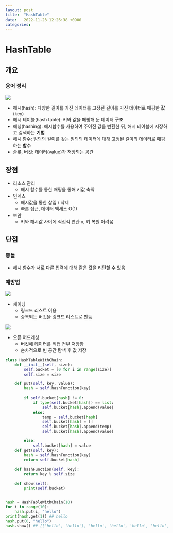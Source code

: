 ```yaml
---
layout: post
title:  "HashTable"
date:   2022-11-23 12:26:38 +0900
categories: 
---
```

# HashTable

## 개요
### 용어 정리
<img src="https://upload.wikimedia.org/wikipedia/commons/thumb/7/7d/Hash_table_3_1_1_0_1_0_0_SP.svg/330px-Hash_table_3_1_1_0_1_0_0_SP.svg.png">

- 해시(hash): 다양한 길이를 가진 데이터를 고정된 길이를 가진 데이터로 매핑한 **값** (key)
- 해시 테이블(hash table): 키와 값을 매핑해 둔 데이터 **구조**
- 해싱(hashing): 해시함수를 사용하여 주어진 값을 변환한 뒤, 해시 테이블에 저장하고 검색하는 **기법**
- 해시 함수: 임의의 길이를 갖는 임의의 데이터에 대해 고정된 길이의 데이터로 매핑하는 **함수**
- 슬롯, 버킷: 데이터(value)가 저장되는 공간

## 장점
- 리소스 관리
    - 해시 함수를 통한 매핑을 통해 키값 축약
- 인덱스
    - 해시값을 통한 삽입 / 삭제
    - 빠른 접근, 데이터 액세스 O(1)
- 보안
    - 키와 해시값 사이에 직접적 연관 x, 키 복원 어려움

## 단점
### 충돌
- 해시 함수가 서로 다른 입력에 대해 같은 값을 리턴할 수 있음
### 예방법
<img src="https://media.vlpt.us/post-images/cyranocoding/329e7e60-b226-11e9-a4ce-730fc6b3757a/16eBeaqTti8MxWPsw4xBgw.png">

- 체이닝
    - 링크드 리스트 이용
    - 중복되는 버킷을 링크드 리스트로 만듬

<img src="https://upload.wikimedia.org/wikipedia/commons/thumb/b/bf/Hash_table_5_0_1_1_1_1_0_SP.svg/570px-Hash_table_5_0_1_1_1_1_0_SP.svg.png">

- 오픈 어드레싱
    - 버킷에 데이터를 직접 전부 저장함
    - 순차적으로 빈 공간 탐색 후 값 저장
 

```python
class HashTableWithChain:
    def __init__(self, size):
        self.bucket = [0 for i in range(size)]
        self.size = size

    def put(self, key, value):
        hash = self.hashFunction(key)
        
        if self.bucket[hash] != 0:
            if type(self.bucket[hash]) == list:
                self.bucket[hash].append(value)
            else:
                temp = self.bucket[hash]
                self.bucket[hash] = []
                self.bucket[hash].append(temp)
                self.bucket[hash].append(value)

        else:
            self.bucket[hash] = value
    def get(self, key):
        hash = self.hashFunction(key)
        return self.bucket[hash]
    
    def hashFunction(self, key):
        return key % self.size

    def show(self):
        print(self.bucket)


hash = HashTableWithChain(10)
for i in range(10):
    hash.put(i, "hello")
print(hash.get(1)) ## hello
hash.put(0, "hello")
hash.show() ## [['hello', 'hello'], 'hello', 'hello', 'hello', 'hello', 'hello', 'hello', 'hello', 'hello', 'hello']
```